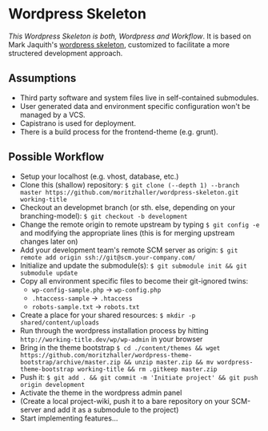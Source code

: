 # Wordpress Skeleton

_This Wordpress Skeleton is both, Wordpress and Workflow_. It is based on Mark Jaquith's [wordpress skeleton](https://github.com/markjaquith/WordPress-Skeleton), customized to facilitate a more structered development approach.

## Assumptions
* Third party software and system files live in self-contained submodules.
* User generated data and environment specific configuration won't be managed by a VCS.
* Capistrano is used for deployment.
* There is a build process for the frontend-theme (e.g. grunt).

## Possible Workflow
- Setup your localhost (e.g. vhost, database, etc.)
- Clone this (shallow) repository: `$ git clone (--depth 1) --branch master https://github.com/moritzhaller/wordpress-skeleton.git working-title`
- Checkout an developmet branch (or sth. else, depending on your branching-model): `$ git checkout -b development`
- Change the remote origin to remote upstream by typing `$ git config -e` and modifying the appropriate lines (this is for merging upstream changes later on)
- Add your development team's remote SCM server as origin: `$ git remote add origin ssh://git@scm.your-company.com/`
- Initialize and update the submodule(s): `$ git submodule init && git submodule update`
- Copy all environment specific files to become their git-ignored twins:
    - `wp-config-sample.php` -> `wp-config.php`
    - `.htaccess-sample` -> `.htaccess`
    - `robots-sample.txt` -> `robots.txt`
- Create a place for your shared resources: `$ mkdir -p shared/content/uploads`
- Run through the wordpress installation process by hitting `http://working-title.dev/wp/wp-admin` in your browser
- Bring in the theme bootstrap `$ cd ./content/themes && wget https://github.com/moritzhaller/wordpress-theme-bootstrap/archive/master.zip && unzip master.zip && mv wordpress-theme-bootstrap working-title && rm .gitkeep master.zip`
- Push it: `$ git add . && git commit -m 'Initiate project' && git push origin development`
- Activate the theme in the wordpress admin panel
- (Create a local project-wiki, push it to a bare repository on your SCM-server and add it as a submodule to the project)
- Start implementing features...
